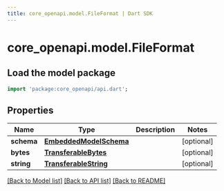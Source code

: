 ```yaml
---
title: core_openapi.model.FileFormat | Dart SDK
---
```


# core_openapi.model.FileFormat

## Load the model package
```dart
import 'package:core_openapi/api.dart';
```

## Properties
Name | Type | Description | Notes
------------ | ------------- | ------------- | -------------
**schema** | [**EmbeddedModelSchema**](EmbeddedModelSchema.md) |  | [optional] 
**bytes** | [**TransferableBytes**](TransferableBytes.md) |  | [optional] 
**string** | [**TransferableString**](TransferableString.md) |  | [optional] 

[[Back to Model list]](../README.md#documentation-for-models) [[Back to API list]](../README.md#documentation-for-api-endpoints) [[Back to README]](../README.md)


